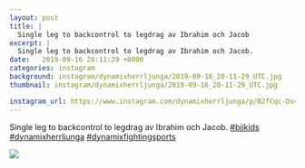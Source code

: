 ```yaml
---
layout: post
title: |
  Single leg to backcontrol to legdrag av Ibrahim och Jacob
excerpt: |
  Single leg to backcontrol to legdrag av Ibrahim och Jacob.   
date:   2019-09-16 20:11:29 +0000
categories: instagram
background: instagram/dynamixherrljunga/2019-09-16_20-11-29_UTC.jpg
thumbnail: instagram/dynamixherrljunga/2019-09-16_20-11-29_UTC.jpg

instagram_url: https://www.instagram.com/dynamixherrljunga/p/B2fCqc-Ds45
---
```

Single leg to backcontrol to legdrag av Ibrahim och Jacob. [#bjjkids](https://www.instagram.com/explore/tags/bjjkids/) [#dynamixherrljunga](https://www.instagram.com/explore/tags/dynamixherrljunga/) [#dynamixfightingsports](https://www.instagram.com/explore/tags/dynamixfightingsports/)



<img src='{{ site.baseurl }}/instagram/dynamixherrljunga/2019-09-16_20-11-29_UTC.jpg' class='img-fluid' />
